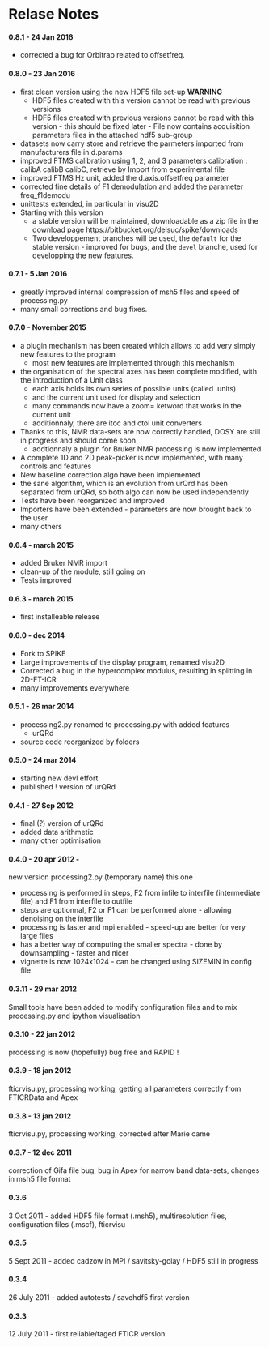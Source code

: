 
# Relase Notes

#### 0.8.1 - 24 Jan 2016
 - corrected a bug for Orbitrap related to offsetfreq.

#### 0.8.0 - 23 Jan 2016
  - first clean version using the new HDF5 file set-up  **WARNING** 
    - HDF5 files created with this version cannot be read with previous versions
    - HDF5 files created with previous versions cannot be read with this version - this should be fixed later -
      File now contains acquisition parameters files in the attached hdf5 sub-group
  - datasets now carry store and retrieve the parmeters imported from manufacturers file in d.params
  - improved FTMS calibration using 1, 2, and 3 parameters calibration : calibA calibB calibC, retrieve by Import from experimental file
  - improved FTMS Hz unit, added the d.axis.offsetfreq parameter
  - corrected fine details of F1 demodulation and added the parameter freq_f1demodu
  - unittests extended, in particular in visu2D
  - Starting with this version
    - a stable version will be maintained, downloadable as a zip file in the download page
  https://bitbucket.org/delsuc/spike/downloads
    - Two developpement branches will be used, the `default` for the stable version - improved for bugs, and the `devel` branche, used for developping the new features.

#### 0.7.1 - 5 Jan 2016
  - greatly improved internal compression of msh5 files and speed of processing.py
  - many small corrections and bug fixes.

#### 0.7.0 - November 2015
  - a plugin mechanism has been created which allows to add very simply new features to the program
      - most new features are implemented through this mechanism
  - the organisation of the spectral axes has been complete modified, with the introduction of a Unit class
      - each axis holds its own series of possible units (called .units)
      - and the current unit used for display and selection
      - many commands now have a zoom= ketword that works in the current unit
      - additionnaly, there are itoc and ctoi unit converters
  - Thanks to this, NMR data-sets are now correctly handled, DOSY are still in progress and should come soon
      - addtionnaly a plugin for Bruker NMR processing is now implemented
  - A complete 1D and 2D peak-picker is now implemented, with many controls and features
  - New baseline correction algo have been implemented
  - the sane algorithm, which is an evolution from urQrd has been separated from urQRd, so both algo can now be used independently
  - Tests have been reorganized and improved
  - Importers have been extended - parameters are now brought back to the user
  - many others

#### 0.6.4 - march 2015
  - added Bruker NMR import
  - clean-up of the module, still going on
  - Tests improved

#### 0.6.3 - march 2015
  - first installeable release

#### 0.6.0 - dec 2014
  - Fork to SPIKE
  - Large improvements of the display program, renamed visu2D
  - Corrected a bug in the hypercomplex modulus, resulting in splitting in 2D-FT-ICR
  - many improvements everywhere

#### 0.5.1 - 26 mar 2014
  - processing2.py renamed to processing.py   with added features
      - urQRd
  - source code reorganized by folders

#### 0.5.0 - 24 mar 2014
  - starting new devl effort
  - published ! version of urQRd

#### 0.4.1 - 27 Sep 2012
  - final (?) version of urQRd
  - added data arithmetic
  - many other optimisation

#### 0.4.0 - 20 apr 2012 -
new version processing2.py (temporary name)  this one

  - processing is performed in steps, F2 from infile to interfile (intermediate file) and F1 from interfile to outfile
  - steps are optionnal, F2 or F1 can be performed alone - allowing denoising on the interfile
  - processing is faster and mpi enabled - speed-up are better for very large files
  - has a better way of computing the smaller spectra - done by downsampling - faster and nicer
  - vignette is now 1024x1024 - can be changed using SIZEMIN in config file

#### 0.3.11 - 29 mar 2012
Small tools have been added to modify configuration files and to mix processing.py and ipython visualisation
#### 0.3.10 - 22 jan  2012
processing is now (hopefully) bug free and RAPID !
#### 0.3.9 - 18 jan  2012
fticrvisu.py, processing working, getting all parameters correctly from FTICRData and Apex
#### 0.3.8 - 13 jan  2012
fticrvisu.py, processing working, corrected after Marie came
#### 0.3.7 - 12 dec  2011
correction of Gifa file bug, bug in Apex for narrow band data-sets, changes in msh5 file format
#### 0.3.6
3 Oct  2011 - added  HDF5 file format (.msh5), multiresolution files, configuration files (.mscf), fticrvisu
#### 0.3.5
5 Sept 2011 - added  cadzow in MPI / savitsky-golay / HDF5 still in progress
#### 0.3.4
26 July 2011 - added  autotests / savehdf5 first version
#### 0.3.3
12 July 2011 - first reliable/taged  FTICR version
